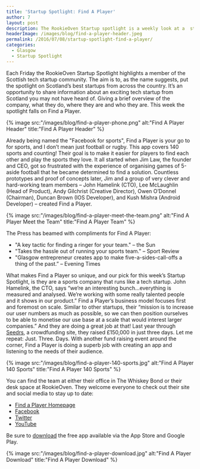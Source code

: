 ```yaml
---
title: 'Startup Spotlight: Find A Player'
author: 7
layout: post
description: The RookieOven Startup spotlight is a weekly look at a  startup from the Scottish tech community. This week the spotlight falls on Glasgow based Find a Player, the Facebook for sports.
headerImage: /images/blog/find-a-player-header.jpeg
permalink: /2016/07/08/startup-spotlight-find-a-player/
categories:
  - Glasgow
  - Startup Spotlight
---
```

Each Friday the RookieOven Startup Spotlight highlights a member of the Scottish tech startup community. The aim is to, as the name suggests, put the spotlight on Scotland’s best startups from across the country. It’s an opportunity to share information about an exciting tech startup from Scotland you may not have heard of. Giving a brief overview of the company, what they do, where they are and who they are. This week the spotlight falls on Find a Player.

{% image src:"/images/blog/find-a-player-phone.png" alt:"Find A Player Header" title:"Find A Player Header" %}

Already being named the "Facebook for sports", Find a Player is your go to for sports, and I don’t mean just football or rugby. This app covers 140 sports and counting! Their goal is to make it easier for players to find each other and play the sports they love. It all started when Jim Law, the founder and CEO, got so frustrated with the experience of organising games of 5-aside football that he became determined to find a solution. Countless prototypes and proof of concepts later, Jim and a group of very clever and hard-working team members – John Hamelink (CTO), Lee McLaughlin (Head of Product), Andy Gilchrist (Creative Director), Owen O’Donnel (Chairman), Duncan Brown (IOS Developer), and Kush Mishra (Android Developer) – created Find a Player.

{% image src:"/images/blog/find-a-player-meet-the-team.png" alt:"Find A Player Meet the Team" title:"Find A Player Team" %}

The Press has beamed with compliments for Find A Player:

* "A key tactic for finding a ringer for your team." – the Sun
* "Takes the hassle out of running your sports team." – Sport Review
* "Glasgow entrepreneur creates app to make five-a-sides-call-offs a thing of the past.” – Evening Times

What makes Find a Player so unique, and our pick for this week’s Startup Spotlight, is they are a sports company that runs like a tech startup. John Hamelink, the CTO, says “we’re an interesting bunch…everything is measured and analysed. We’re working with some really talented people and it shows in our product.” Find a Player’s business model focuses first and foremost on scale. Similar to other startups, their “mission is to increase our user numbers as much as possible, so we can then position ourselves to be able to monetise our use base at a scale that would interest larger companies.” And they are doing a great job at that! Last year through [Seedrs](https://www.seedrs.com/), a crowdfunding site, they raised £150,000 in just three days. Let me repeat: Just. Three. Days. With another fund raising event around the corner, Find a Player is doing a superb job with creating an app and listening to the needs of their audience.

{% image src:"/images/blog/find-a-player-140-sports.jpg" alt:"Find A Player 140 Sports" title:"Find A Player 140 Sports" %}

You can find the team at either their office in The Whiskey Bond or their desk space at RookieOven. They welcome everyone to check out their site and social media to stay up to date:


  * [Find a Player Homepage](https://findaplayer.com/)
  * [Facebook](https://www.facebook.com/findaplayer)
  * [Twitter](https://twitter.com/findaplayer)
  * [YouTube](https://www.youtube.com/channel/UCBHzPajXUEZYxGOyXW4VNAA)

Be sure to [download](https://bnc.lt/m/m8fZnF01Mu) the free app available via the App Store and Google Play.

{% image src:"/images/blog/find-a-player-download.jpg" alt:"Find A Player Download" title:"Find A Player Download" %}
